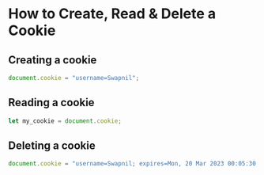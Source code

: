 # How to Create, Read & Delete a Cookie

## Creating a cookie
```js
document.cookie = "username=Swapnil";
```
## Reading a cookie
```js
let my_cookie = document.cookie;
```
## Deleting a cookie
```js
document.cookie = "username=Swapnil; expires=Mon, 20 Mar 2023 00:05:30 GMT"; 
```